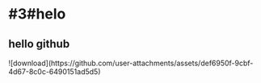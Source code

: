 <h1>#3#helo</h1>
<h2>hello github</h2>
![download](https://github.com/user-attachments/assets/def6950f-9cbf-4d67-8c0c-6490151ad5d5)

